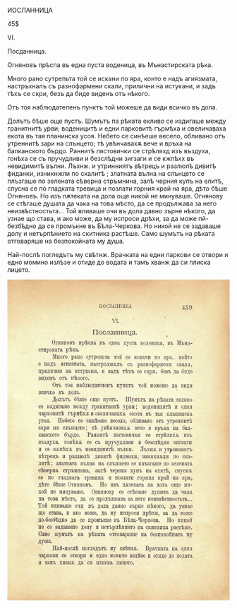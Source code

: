 ﻿ИОСЛАННИЦА

45$

VI.

Посданница.

Огняновъ прѣспа въ една пуста воденица, въ Мънастирската рѣка.

Много рано сутрепьта той се искани по яра, конто е надъ агиязмата, настръхналъ съ разнофармени скали, прилични на истукани, и задъ тѣхъ се скри, безъ да биде виденъ отъ нѣкого.

Отъ тоя наблюдателенъ пунктъ той можеше да види всичко въ дола.

Долътъ бѣше още пустъ. Шумътъ па рѣката екливо се издигаше между гранитнитѣ урви; воденицитѣ и едни парковитѣ гърмѣха и овеличаваха екота въ тая планинска усоя. Небето се синѣеше весело, обливано отъ утреннитѣ зари на слънцето; тѣ увѣнчавахѫ вече и връха на балканското бърдо. Раннитѣ лястовички се стрѣляхд изъ въздуха, гонѣха се съ пручудливи и безслѣдни зигзаги и се кжпѣхх въ невидимитѣ вълни. Лъхнж. и утринниятъ вѣтрецъ и разлюлѣ дивитѣ фиданки, изникнжли по скалитѣ ; златната вълна на слънцето се плъзгаше по зелената сѣверна стръмнина, залѣ черния купъ на елитѣ, спусна се по гладката тревица и позлати горния край на яра, дѣто бѣше Огняновъ. Но изъ пѫтеката на дола още никой не минуваше. Огнянову се стѣгаше душата да чака на това мѣсто, да се продължава за него неизвѣстностьта... Той впиваше очи въ дола давно зърне нѣкого, да узнае що става, и ако може, да му испроси дрѣхи, за да може пй-безбѣдно да се промъкне въ Бѣла-Черкова. Но никой не се задаваше долу и нетърпѣнието на скитника растѣше. Само шумътъ на рѣката отговаряше на безпокойната му душа.

Най-послѣ погледътъ му свѣтнж. Врачката на едни паркови се отвори и едно момино излѣзе и отиде до водата и тамъ хванж да си плиска лицето.

![original](images/512.jpg)

